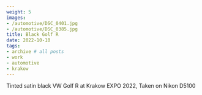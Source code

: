 ```yaml
---
weight: 5
images:
- /automotive/DSC_0401.jpg
- /automotive/DSC_0385.jpg
title: Black Golf R
date: 2022-10-10
tags:
- archive # all posts
- work
- automotive
- krakow
---
```


Tinted satin black VW Golf R at Krakow EXPO 2022, Taken on Nikon D5100